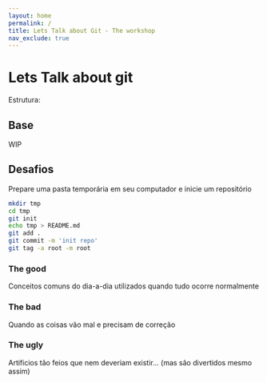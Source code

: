 ```yaml
---
layout: home
permalink: /
title: Lets Talk about Git - The workshop
nav_exclude: true
---
```

# Lets Talk about git

Estrutura:

## Base
WIP

## Desafios

Prepare uma pasta temporária em seu computador e inicie um repositório

```sh
mkdir tmp
cd tmp
git init
echo tmp > README.md
git add .
git commit -m 'init repo'
git tag -a root -m root
```

### The good
Conceitos comuns do dia-a-dia utilizados quando tudo ocorre normalmente

### The bad
Quando as coisas vão mal e precisam de correção

### The ugly
Artificios tão feios que nem deveriam existir... (mas são divertidos mesmo assim)

